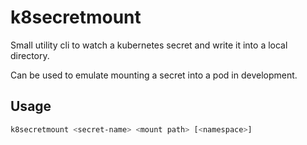 # k8secretmount

Small utility cli to watch a kubernetes secret and write it into a local directory.

Can be used to emulate mounting a secret into a pod in development.

## Usage

```bash
k8secretmount <secret-name> <mount path> [<namespace>]
```
